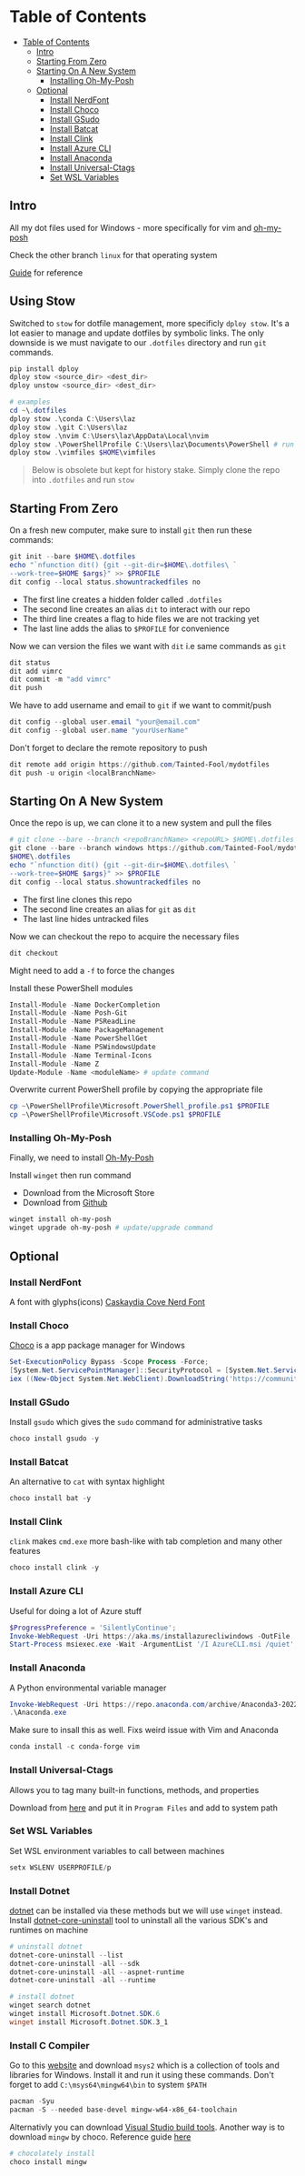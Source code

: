 # Table of Contents

- [Table of Contents](#table-of-contents)
  - [Intro](#intro)
  - [Starting From Zero](#starting-from-zero)
  - [Starting On A New System](#starting-on-a-new-system)
    - [Installing Oh-My-Posh](#installing-oh-my-posh)
  - [Optional](#optional)
    - [Install NerdFont](#install-nerdfont)
    - [Install Choco](#install-choco)
    - [Install GSudo](#install-gsudo)
    - [Install Batcat](#install-batcat)
    - [Install Clink](#install-clink)
    - [Install Azure CLI](#install-azure-cli)
    - [Install Anaconda](#install-anaconda)
    - [Install Universal-Ctags](#install-universal-ctags)
    - [Set WSL Variables](#set-wsl-variables)

## Intro

All my dot files used for Windows - more specifically for vim and [oh-my-posh](#installing-oh-my-posh)

Check the other branch `linux` for that operating system

[Guide](https://www.atlassian.com/git/tutorials/dotfiles) for reference

## Using Stow

Switched to `stow` for dotfile management, more specificly `dploy stow`. It's a lot easier to manage and update dotfiles by symbolic links. The only downside is we must navigate to our `.dotfiles` directory and run `git` commands.

```PowerShell
pip install dploy
dploy stow <source_dir> <dest_dir>
dploy unstow <source_dir> <dest_dir>

# examples
cd ~\.dotfiles
dploy stow .\conda C:\Users\laz
dploy stow .\git C:\Users\laz
dploy stow .\nvim C:\Users\laz\AppData\Local\nvim
dploy stow .\PowerShellProfile C:\Users\laz\Documents\PowerShell # run `echo $PROFILE` first
dploy stow .\vimfiles $HOME\vimfiles
```

> Below is obsolete but kept for history stake. Simply clone the repo into `.dotfiles` and run `stow`

## Starting From Zero

On a fresh new computer, make sure to install `git` then run these commands:

```PowerShell
git init --bare $HOME\.dotfiles
echo "`nfunction dit() {git --git-dir=$HOME\.dotfiles\ `
--work-tree=$HOME $args}" >> $PROFILE
dit config --local status.showuntrackedfiles no
```

- The first line creates a hidden folder called `.dotfiles`
- The second line creates an alias `dit` to interact with our repo
- The third line creates a flag to hide files we are not tracking yet
- The last line adds the alias to `$PROFILE` for convenience

Now we can version the files we want with `dit` i.e same commands as `git`

```PowerShell
dit status
dit add vimrc
dit commit -m "add vimrc"
dit push
```

We have to add username and email to `git` if we want to commit/push

```PowerShell
dit config --global user.email "your@email.com"
dit config --global user.name "yourUserName"
```

Don't forget to declare the remote repository to push

```PowerShell
dit remote add origin https://github.com/Tainted-Fool/mydotfiles
dit push -u origin <localBranchName>
```

## Starting On A New System

Once the repo is up, we can clone it to a new system and pull the files

```PowerShell
# git clone --bare --branch <repoBranchName> <repoURL> $HOME\.dotfiles 
git clone --bare --branch windows https://github.com/Tainted-Fool/mydotfiles `
$HOME\.dotfiles 
echo "`nfunction dit() {git --git-dir=$HOME\.dotfiles\ `
--work-tree=$HOME $args}" >> $PROFILE
dit config --local status.showuntrackedfiles no
```

- The first line clones this repo
- The second line creates an alias for `git` as `dit`
- The last line hides untracked files

Now we can checkout the repo to acquire the necessary files

```PowerShell
dit checkout
```

Might need to add a `-f` to force the changes

Install these PowerShell modules

```PowerShell
Install-Module -Name DockerCompletion
Install-Module -Name Posh-Git
Install-Module -Name PSReadLine
Install-Module -Name PackageManagement
Install-Module -Name PowerShellGet
Install-Module -Name PSWindowsUpdate
Install-Module -Name Terminal-Icons
Install-Module -Name Z
Update-Module -Name <moduleName> # update command
```

Overwrite current PowerShell profile by copying the appropriate file

```PowerShell
cp ~\PowerShellProfile\Microsoft.PowerShell_profile.ps1 $PROFILE
cp ~\PowerShellProfile\Microsoft.VSCode.ps1 $PROFILE
```

### Installing Oh-My-Posh

Finally, we need to install [Oh-My-Posh](https://ohmyposh.dev/)

Install `winget` then run command

- Download from the Microsoft Store
- Download from [Github](https://github.com/microsoft/winget-cli/releases/)

```PowerShell
winget install oh-my-posh
winget upgrade oh-my-posh # update/upgrade command
```

## Optional

### Install NerdFont

A font with glyphs(icons) [Caskaydia Cove Nerd Font](https://www.nerdfonts.com/font-downloads)

### Install Choco

[Choco](https://chocolatey.org/install) is a app package manager for Windows

```PowerShell
Set-ExecutionPolicy Bypass -Scope Process -Force;
[System.Net.ServicePointManager]::SecurityProtocol = [System.Net.ServicePointManager]::SecurityProtocol -bor 3072;
iex ((New-Object System.Net.WebClient).DownloadString('https://community.chocolatey.org/install.ps1'))
```

### Install GSudo

Install `gsudo` which gives the `sudo` command for administrative tasks

```PowerShell
choco install gsudo -y
```

### Install Batcat

An alternative to `cat` with syntax highlight

```PowerShell
choco install bat -y
```

### Install Clink

`clink` makes `cmd.exe` more bash-like with tab completion and many other features

```PowerShell
choco install clink -y
```

### Install Azure CLI

Useful for doing a lot of Azure stuff

```PowerShell
$ProgressPreference = 'SilentlyContinue';
Invoke-WebRequest -Uri https://aka.ms/installazurecliwindows -OutFile .\AzureCLI.msi;
Start-Process msiexec.exe -Wait -ArgumentList '/I AzureCLI.msi /quiet'; rm .\AzureCLI.msi
```

### Install Anaconda

A Python environmental variable manager

```PowerShell
Invoke-WebRequest -Uri https://repo.anaconda.com/archive/Anaconda3-2022.05-Windows-x86_64.exe -OutFile .\Anaconda.exe;
.\Anaconda.exe
```

Make sure to insall this as well. Fixs weird issue with Vim and Anaconda

```PowerShell
conda install -c conda-forge vim
```

### Install Universal-Ctags

Allows you to tag many built-in functions, methods, and properties

Download from [here](https://github.com/universal-ctags/ctags) and put it in `Program Files` and add to system path

### Set WSL Variables

Set WSL environment variables to call between machines

```PowerShell
setx WSLENV USERPROFILE/p
```

### Install Dotnet

[dotnet](https://docs.microsoft.com/en-us/dotnet/core/install/windows) can be installed via these methods but we will use `winget` instead. Install [dotnet-core-uninstall](https://github.com/dotnet/cli-lab/releases) tool to uninstall all the various SDK's and runtimes on machine

```PowerShell
# uninstall dotnet
dotnet-core-uninstall --list
dotnet-core-uninstall -all --sdk
dotnet-core-uninstall -all --aspnet-runtime
dotnet-core-uninstall -all --runtime

# install dotnet
winget search dotnet
winget install Microsoft.Dotnet.SDK.6
winget install Microsoft.Dotnet.SDK.3_1
```

### Install C Compiler

Go to this [website](https://www.msys2.org) and download `msys2` which is a collection of tools and libraries for Windows. Install it and run it using these commands. Don't forget to add `C:\msys64\mingw64\bin` to system `$PATH`

```PowerShell
pacman -Syu
pacman -S --needed base-devel mingw-w64-x86_64-toolchain
```

Alternativly you can download [Visual Studio build tools](https://visualstudio.microsoft.com/downloads/#build-tools-for-visual-studio-2019). Another way is to download `mingw` by choco. Reference guide [here](https://github.com/nvim-treesitter/nvim-treesitter/wiki/Windows-support)

```PowerShell
# chocolately install
choco install mingw
```

